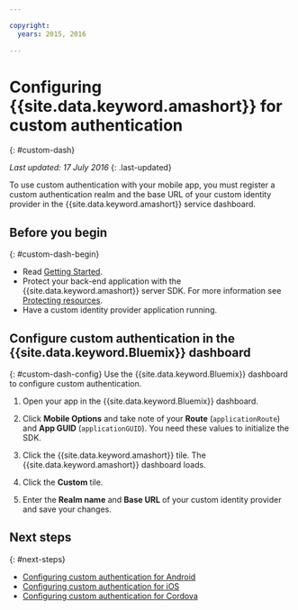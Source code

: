 ```yaml
---

copyright:
  years: 2015, 2016
  
---
```


# Configuring {{site.data.keyword.amashort}} for custom authentication
{: #custom-dash}

*Last updated: 17 July 2016*
{: .last-updated}


To use custom authentication with your mobile app, you must register a custom authentication realm and the base URL of your custom identity provider in the {{site.data.keyword.amashort}} service dashboard.

## Before you begin
{: #custom-dash-begin}
* Read [Getting Started](index.html).
* Protect your back-end application with the {{site.data.keyword.amashort}} server SDK.  For more information see [Protecting resources](protecting-resources.html).
* Have a custom identity provider application running.

## Configure custom authentication in the {{site.data.keyword.Bluemix}} dashboard
{: #custom-dash-config}
Use the {{site.data.keyword.Bluemix}} dashboard to configure custom authentication.

1. Open your app in the {{site.data.keyword.Bluemix}} dashboard.

1. Click **Mobile Options** and take note of your **Route** (`applicationRoute`) and **App GUID** (`applicationGUID`). You need these values to initialize the SDK.

1. Click the {{site.data.keyword.amashort}} tile. The {{site.data.keyword.amashort}} dashboard loads.

1. Click the **Custom** tile.

1. Enter the **Realm name** and **Base URL** of your custom identity provider and save your changes.

## Next steps
{: #next-steps}
* [Configuring custom authentication for Android](custom-auth-android.html)
* [Configuring custom authentication for iOS](custom-auth-ios.html)
* [Configuring custom authentication for Cordova](custom-auth-cordova.html)
